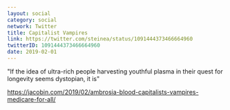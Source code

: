 ```yaml
---
layout: social
category: social
network: Twitter
title: Capitalist Vampires
link: https://twitter.com/steinea/status/1091444373466664960
twitterID: 1091444373466664960
date: 2019-02-01
---
```


"If the idea of ultra-rich people harvesting youthful plasma in their quest for longevity seems dystopian, it is"

<https://jacobin.com/2019/02/ambrosia-blood-capitalists-vampires-medicare-for-all/>
